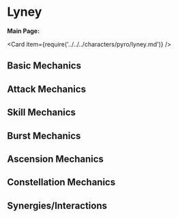 # Lyney

**Main Page:**

<Card item={require('../../../characters/pyro/lyney.md')} />

## Basic Mechanics

## Attack Mechanics

## Skill Mechanics

## Burst Mechanics

## Ascension Mechanics

## Constellation Mechanics

## Synergies/Interactions
